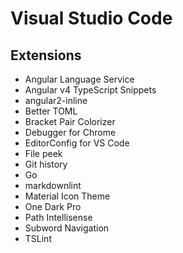 # Visual Studio Code

## Extensions

* Angular Language Service
* Angular v4 TypeScript Snippets
* angular2-inline
* Better TOML
* Bracket Pair Colorizer
* Debugger for Chrome
* EditorConfig for VS Code
* File peek
* Git history
* Go
* markdownlint
* Material Icon Theme
* One Dark Pro
* Path Intellisense
* Subword Navigation
* TSLint

